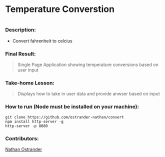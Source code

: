 # Temperature Converstion
# 

### Description: 

* Convert fahrenheit to celcius 

### Final Result:
> Single Page Application showing temperature conversions based on user input

### Take-home Lesson:

> Displays how to take in user data and provide anwser based on input 


### How to run (Node must be installed on your machine):
```
git clone https://github.com/ostrander-nathan/convert
npm install http-server -g
http-server -p 8080
```


### Contributors:
[Nathan Ostrander](https://github.com/ostrander-nathan)